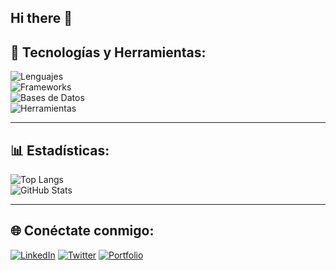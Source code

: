 ## Hi there 👋

<!--
**VictorPinero21/VictorPinero21** is a ✨ _special_ ✨ repository because its `README.md` (this file) appears on your GitHub profile.

Here are some ideas to get you started:

- 🔭 I’m currently working on ...
- 🌱 I’m currently learning ...
- 👯 I’m looking to collaborate on ...
- 🤔 I’m looking for help with ...
- 💬 Ask me about ...
- 📫 How to reach me: ...
- 😄 Pronouns: ...
- ⚡ Fun fact: ...
-->
## 🚀 Tecnologías y Herramientas:

![Lenguajes](https://skillicons.dev/icons?i=js,ts,python,java,html,css,c,cpp)  
![Frameworks](https://skillicons.dev/icons?i=react,nodejs,express,spring)  
![Bases de Datos](https://skillicons.dev/icons?i=mysql,postgres,mongodb)  
![Herramientas](https://skillicons.dev/icons?i=git,docker,vscode,linux)  

---

## 📊 Estadísticas:

![Top Langs](https://github-readme-stats.vercel.app/api/top-langs/?username=TU_USUARIO&layout=compact&theme=radical)  
![GitHub Stats](https://github-readme-stats.vercel.app/api?username=TU_USUARIO&show_icons=true&theme=radical)  

---

## 🌐 Conéctate conmigo:

[![LinkedIn](https://img.shields.io/badge/LinkedIn-0077B5?style=for-the-badge&logo=linkedin&logoColor=white)](TU_LINKEDIN) [![Twitter](https://img.shields.io/badge/Twitter-1DA1F2?style=for-the-badge&logo=twitter&logoColor=white)](TU_TWITTER) [![Portfolio](https://img.shields.io/badge/Portfolio-000000?style=for-the-badge&logo=google-chrome&logoColor=white)](TU_PORTFOLIO)
